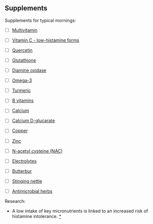 ## Supplements

Supplements for typical mornings:

* [ ] [Multivitamin](topics/multivitamin)

* [ ] [Vitamin C - low-histamine forms](vitamin-c-low-histamine-forms)

* [ ] [Quercetin](topics/quercetin)

* [ ] [Glutathione](topics/glutathione)

* [ ] [Diamine oxidase](topics/diamine-oxidase-supplements)

* [ ] [Omega-3](topics/omega-3)

* [ ] [Turmeric](topics/turmeric)

* [ ] [B vitamins](topics/vitamin-b-complex)

* [ ] [Calcium](topics/calcium)

* [ ] [Calcium D-glucarate](topics/calcium-d-glucarate)

* [ ] [Copper](topics/copper)

* [ ] [Zinc](topics/zinc)

* [ ] [N-acetyl cysteine (NAC)](topics/n-acetyl-cysteine)

* [ ] [Electrolytes](topics/electrolytes)

* [ ] [Butterbur](topics/butterbur)

* [ ] [Stinging nettle](topics/stinging-nettle)

* [ ] [Antimicrobial herbs](topics/antimicrobial-herbs)

Research:

* A low intake of key micronutrients is linked to an increased risk of histamine intolerance. [\*](https://www.mdpi.com/2072-6643/12/11/3402)

